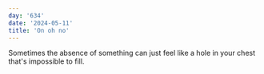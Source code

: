 ```yaml
---
day: '634'
date: '2024-05-11'
title: 'On oh no'
---
```


Sometimes the absence of something can just feel like a hole in your chest that's impossible to fill.
